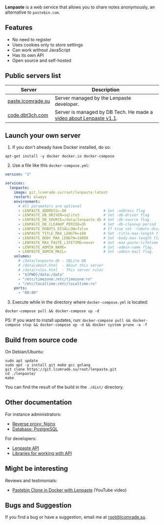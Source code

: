 **Lenpaste** is a web service that allows you to share notes anonymously, an alternative to `pastebin.com`.


## Features
- No need to register
- Uses cookies only to store settings
- Can work without JavaScript
- Has its own API
- Open source and self-hosted



## Public servers list
| Server                                         | Description                                                                                                       |
| ---------------------------------------------- | ----------------------------------------------------------------------------------------------------------------- |
| [paste.lcomrade.su](https://paste.lcomrade.su) | Server managed by the Lenpaste developer.                                                                         |
| [code.dbt3ch.com](https://code.dbt3ch.com)     | Server is managed by DB Tech. He made a [video about Lenpaste v1.1](https://www.youtube.com/watch?v=YxcHxsZHh9A). |



## Launch your own server
1. If you don't already have Docker installed, do so:
```
apt-get install -y docker docker.io docker-compose
```

2. Use a file like this `docker-compose.yml`:
```yaml
version: "2"

services:
  lenpaste:
    image: git.lcomrade.su/root/lenpaste:latest
    restart: always
    environment:
      # All parameters are optional
      - LENPASTE_ADDRESS=:80                 # Set -address flag
      - LENPASTE_DB_DRIVER=sqlite3           # Set -db-driver flag
      - LENPASTE_DB_SOURCE=/data/lenpaste.db # Set -db-source flag
      - LENPASTE_DB_CLEANUP_PERIOD=3h        # Set -db-cleanup-period flag
      - LENPASTE_ROBOTS_DISALLOW=false       # If true set -robots-disallow flag
      - LENPASTE_TITLE_MAX_LENGTH=100        # Set -title-max-length flag. If 0 disable title, if -1 disable length limit.
      - LENPASTE_BODY_MAX_LENGTH=10000       # Set -body-max-length flag. If -1 disable length limit. Can't be -1.
      - LENPASTE_MAX_PASTE_LIFETIME=never    # Set -max-paste-lifetime flag. Examples: 2d, 12h, 7m.
      - LENPASTE_ADMIN_NAME=                 # Set -admin-name flag.
      - LENPASTE_ADMIN_MAIL=                 # Set -admin-mail flag.
    volumes:
      # /data/lenpaste.db - SQLite DB
      # /data/about.html  - About this server
      # /data/rules.html  - This server rules
      - "${PWD}/data:/data"
      - "/etc/timezone:/etc/timezone:ro"
      - "/etc/localtime:/etc/localtime:ro"
    ports:
      - "80:80"
```

3. Execute while in the directory where `docker-compose.yml` is located:
```
docker-compose pull && docker-compose up -d
```

PS: If you want to install updates, run: `docker-compose pull && docker-compose stop && docker-compose up -d && docker system prune -a -f`



## Build from source code
On Debian/Ubuntu:
```
sudo apt update
sudo apt -y install git make gcc golang
git clone https://git.lcomrade.su/root/lenpaste.git
cd ./lenpaste/
make
```

You can find the result of the build in the `./dist/` directory.



## Other documentation
For instance administrators:
- [Reverse proxy: Nginx](docs/reverse_proxy_nginx.md)
- [Database: PostgreSQL](docs/db_postgresql.md)

For developers:
- [Lenpaste API](https://paste.lcomrade.su/docs/apiv1)
- [Libraries for working with API](https://paste.lcomrade.su/docs/api_libs)



## Might be interesting
Reviews and testimonials:
- [Pastebin Clone in Docker with Lenpaste](https://www.youtube.com/watch?v=YxcHxsZHh9A) (YouTube video)



## Bugs and Suggestion
If you find a bug or have a suggestion, email me at root@lcomrade.su.
